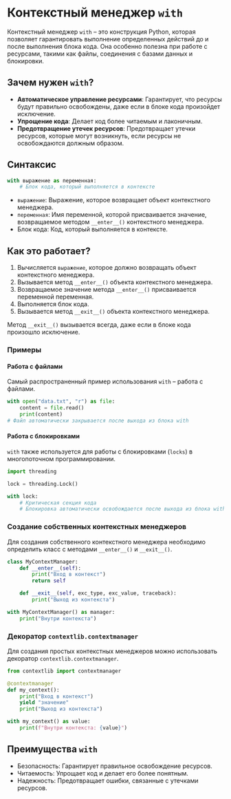 # Контекстный менеджер `with`
Контекстный менеджер `with` – это конструкция Python, которая позволяет гарантировать выполнение определенных действий до и после выполнения блока кода. Она особенно полезна при работе с ресурсами, такими как файлы, соединения с базами данных и блокировки.

## Зачем нужен `with`?
- **Автоматическое управление ресурсами**: Гарантирует, что ресурсы будут правильно освобождены, даже если в блоке кода произойдет исключение.
- **Упрощение кода**: Делает код более читаемым и лаконичным.
- **Предотвращение утечек ресурсов**: Предотвращает утечки ресурсов, которые могут возникнуть, если ресурсы не освобождаются должным образом.
## Синтаксис
```Python
with выражение as переменная:
    # Блок кода, который выполняется в контексте
```
- `выражение`: Выражение, которое возвращает объект контекстного менеджера.
- `переменная`: Имя переменной, которой присваивается значение, возвращаемое методом `__enter__()` контекстного менеджера.
- Блок кода: Код, который выполняется в контексте.
## Как это работает?
1. Вычисляется `выражение`, которое должно возвращать объект контекстного менеджера.
2. Вызывается метод `__enter__()` объекта контекстного менеджера.
3. Возвращаемое значение метода `__enter__()` присваивается переменной переменная.
4. Выполняется блок кода.
5. Вызывается метод `__exit__()` объекта контекстного менеджера.

Метод `__exit__()` вызывается всегда, даже если в блоке кода произошло исключение.

### Примеры
#### Работа с файлами
Самый распространенный пример использования `with` – работа с файлами.

```Python
with open("data.txt", "r") as file:
    content = file.read()
    print(content)
# Файл автоматически закрывается после выхода из блока with
```
#### Работа с блокировками
`with` также используется для работы с блокировками (`locks`) в многопоточном программировании.

```Python
import threading

lock = threading.Lock()

with lock:
    # Критическая секция кода
    # Блокировка автоматически освобождается после выхода из блока with
```
### Создание собственных контекстных менеджеров
Для создания собственного контекстного менеджера необходимо определить класс с методами `__enter__()` и `__exit__()`.

```Python
class MyContextManager:
    def __enter__(self):
        print("Вход в контекст")
        return self

    def __exit__(self, exc_type, exc_value, traceback):
        print("Выход из контекста")

with MyContextManager() as manager:
    print("Внутри контекста")
```
### Декоратор `contextlib.contextmanager`
Для создания простых контекстных менеджеров можно использовать декоратор `contextlib.contextmanager`.

```Python
from contextlib import contextmanager

@contextmanager
def my_context():
    print("Вход в контекст")
    yield "значение"
    print("Выход из контекста")

with my_context() as value:
    print(f"Внутри контекста: {value}")
```
## Преимущества `with`
- Безопасность: Гарантирует правильное освобождение ресурсов.
- Читаемость: Упрощает код и делает его более понятным.
- Надежность: Предотвращает ошибки, связанные с утечками ресурсов.
